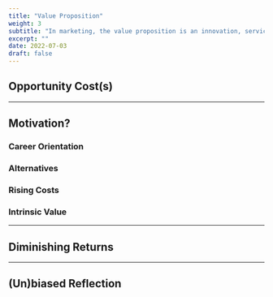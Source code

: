 ```yaml
---
title: "Value Proposition"
weight: 3
subtitle: "In marketing, the value proposition is an innovation, service, or feature intended to make a company or product differentiable and attractive to customers.  In education, it has a similar function."
excerpt: ""
date: 2022-07-03
draft: false
---
```


## Opportunity Cost(s)

---

## Motivation?

### Career Orientation

### Alternatives

### Rising Costs

### Intrinsic Value

---

## Diminishing Returns

---

## (Un)biased Reflection
